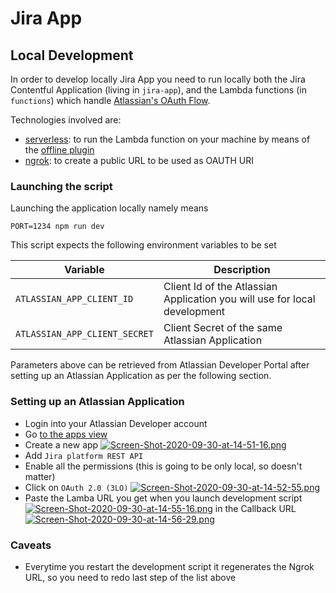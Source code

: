 Jira App
===

## Local Development

In order to develop locally Jira App you need to run locally both the Jira Contentful 
Application (living in `jira-app`), and the Lambda functions (in `functions`) which handle 
[Atlassian's OAuth Flow](https://developer.atlassian.com/server/jira/platform/oauth/).

Technologies involved are:
* [serverless](https://github.com/serverless/serverless):
to run the Lambda function on your machine by means of the 
[offline plugin](https://github.com/dherault/serverless-offline)
* [ngrok](https://ngrok.com/):
to create a public URL to be used as OAUTH URI


### Launching the script

Launching the application locally namely means

```
PORT=1234 npm run dev
```

This script expects the following environment variables to be set

| Variable                      | Description                                                               |
| ---                           | ---                                                                       |
| `ATLASSIAN_APP_CLIENT_ID`     | Client Id of the Atlassian Application you will use for local development |
| `ATLASSIAN_APP_CLIENT_SECRET` | Client Secret of the same Atlassian Application                           |

Parameters above can be retrieved from Atlassian Developer Portal after setting 
up an Atlassian Application as per the following section.

### Setting up an Atlassian Application

* Login into your Atlassian Developer account
* Go [to the apps view](https://developer.atlassian.com/apps)
* Create a new app
[![Screen-Shot-2020-09-30-at-14-51-16.png](https://i.postimg.cc/1zyybQLn/Screen-Shot-2020-09-30-at-14-51-16.png)](https://postimg.cc/K1sXgdcx)
* Add `Jira platform REST API` 
* Enable all the permissions (this is going to be only local, so doesn't matter)
* Click on `OAuth 2.0 (3LO)`
[![Screen-Shot-2020-09-30-at-14-52-55.png](https://i.postimg.cc/8Ph5YtjY/Screen-Shot-2020-09-30-at-14-52-55.png)](https://postimg.cc/qzv4hccc)
* Paste the Lamba URL you get when you launch development script
[![Screen-Shot-2020-09-30-at-14-55-16.png](https://i.postimg.cc/zX1DTK0F/Screen-Shot-2020-09-30-at-14-55-16.png)](https://postimg.cc/BtMG0LWj)
in the Callback URL
[![Screen-Shot-2020-09-30-at-14-56-29.png](https://i.postimg.cc/rwwk9JWx/Screen-Shot-2020-09-30-at-14-56-29.png)](https://postimg.cc/ZC22b6w5)

### Caveats
* Everytime you restart the development script it regenerates the Ngrok URL, so you need to 
redo last step of the list above
